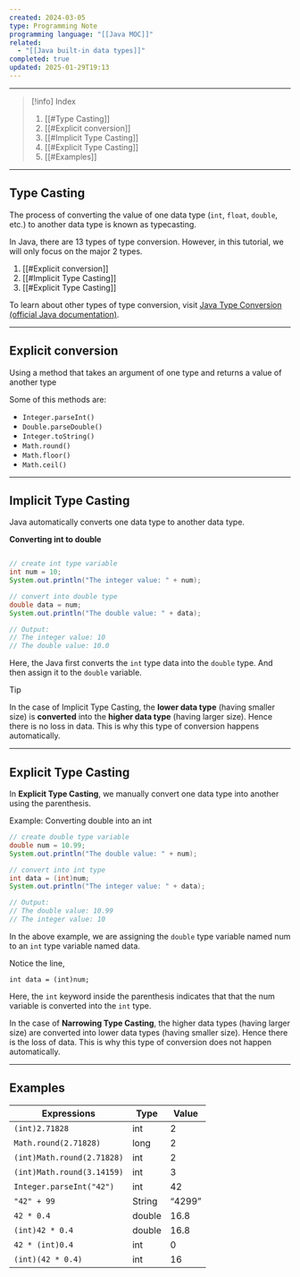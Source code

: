 ```yaml
---
created: 2024-03-05
type: Programming Note
programming language: "[[Java MOC]]"
related:
  - "[[Java built-in data types]]"
completed: true
updated: 2025-01-29T19:13
---
```

---

>[!info] Index
>1. [[#Type Casting]]
>2. [[#Explicit conversion]]
>3. [[#Implicit Type Casting]]
>4. [[#Explicit Type Casting]]
>5. [[#Examples]]

---
## Type Casting

The process of converting the value of one data type (`int`, `float`, `double`, etc.) to another data type is known as typecasting.

In Java, there are 13 types of type conversion. However, in this tutorial, we will only focus on the major 2 types.

1. [[#Explicit conversion]]
2. [[#Implicit Type Casting]]
3. [[#Explicit Type Casting]]

To learn about other types of type conversion, visit [Java Type Conversion (official Java documentation)](https://docs.oracle.com/javase/specs/jls/se10/html/jls-5.html "Java Type Conversion (official Java documentation)").

---
## Explicit conversion

Using a method that takes an argument of one type and returns a value of another type

Some of this methods are:
- `Integer.parseInt()`
- `Double.parseDouble()`
- `Integer.toString()`
- `Math.round()`
- `Math.floor()`
- `Math.ceil()`

---
## Implicit Type Casting

Java automatically converts one data type to another data type.

**Converting int to double**

```java

// create int type variable
int num = 10;
System.out.println("The integer value: " + num);

// convert into double type
double data = num;
System.out.println("The double value: " + data);

// Output:
// The integer value: 10
// The double value: 10.0
```

Here, the Java first converts the `int` type data into the `double` type. And then assign it to the `double` variable.

>[!tip]
>In the case of Implicit Type Casting, the **lower data type** (having smaller size) is **converted** into the **higher data type** (having larger size). Hence there is no loss in data. This is why this type of conversion happens automatically.

---
## Explicit Type Casting

In **Explicit Type Casting**, we manually convert one data type into another using the parenthesis.

 Example: Converting double into an int
 
```java
// create double type variable
double num = 10.99;
System.out.println("The double value: " + num);

// convert into int type
int data = (int)num;
System.out.println("The integer value: " + data);

// Output:
// The double value: 10.99
// The integer value: 10
```

In the above example, we are assigning the `double` type variable named num to an `int` type variable named data.

Notice the line,

```
int data = (int)num;
```

Here, the `int` keyword inside the parenthesis indicates that that the num variable is converted into the `int` type.

In the case of **Narrowing Type Casting**, the higher data types (having larger size) are converted into lower data types (having smaller size). Hence there is the loss of data. This is why this type of conversion does not happen automatically.

---
## Examples 

| Expressions                | Type   | Value  |
| -------------------------- | ------ | ------ |
| `(int)2.71828`             | int    | 2      |
| `Math.round(2.71828)`      | long   | 2      |
| `(int)Math.round(2.71828)` | int    | 2      |
| `(int)Math.round(3.14159)` | int    | 3      |
| `Integer.parseInt("42")`   | int    | 42     |
| `"42" + 99`                | String | “4299” |
| `42 * 0.4`                 | double | 16.8   |
| `(int)42 * 0.4`            | double | 16.8   |
| `42 * (int)0.4`            | int    | 0      |
| `(int)(42 * 0.4)`          | int    | 16     |
